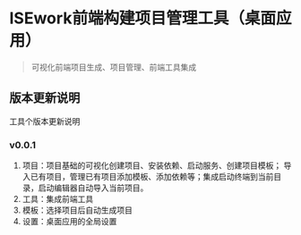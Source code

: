 # ISEwork前端构建项目管理工具（桌面应用）
> 可视化前端项目生成、项目管理、前端工具集成

## 版本更新说明
工具个版本更新说明

### v0.0.1
1. 项目：项目基础的可视化创建项目、安装依赖、启动服务、创建项目模板；
   导入已有项目，管理已有项目添加模板、添加依赖等；集成启动终端到当前目录，启动编辑器自动导入当前项目。
3. 工具：集成前端工具
4. 模板：选择项目后自动生成项目
5. 设置：桌面应用的全局设置
